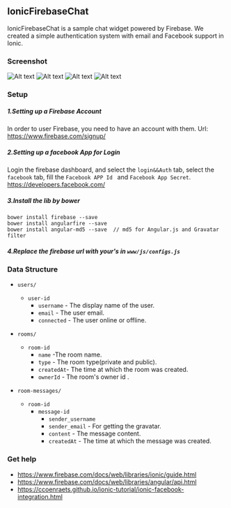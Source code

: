 ## IonicFirebaseChat
IonicFirebaseChat is a sample chat widget powered by Firebase. We created a simple authentication system with email and Facebook support in Ionic.

### Screenshot
![Alt text](/screenshots/login.jpg?raw=true "login")
![Alt text](/screenshots/login-with-facebook.jpg?raw=true "login")
![Alt text](/screenshots/chat.jpg?raw=true "login")
![Alt text](/screenshots/add-room.jpg?raw=true "login")

### Setup

##### 1.Setting up a Firebase Account

In order to user Firebase, you need to have an account with them. Url: https://www.firebase.com/signup/

##### 2.Setting up a facebook App for Login
Login the firebase dashboard, and select the `login&&Auth` tab, select the `facebook` tab, fill the `Facebook APP Id ` and `Facebook App Secret`.
https://developers.facebook.com/

##### 3.Install the lib by bower

```
bower install firebase --save
bower install angularfire --save
bower install angular-md5 --save  // md5 for Angular.js and Gravatar filter
```

##### 4.Replace the firebase url with your's in `www/js/configs.js`

### Data Structure

* `users/`
  * `user-id`
    * `username` - The display name of the user.
    * `email` - The user email.
    * `connected` - The user online or offline.

* `rooms/`
  * `room-id`
    * `name` -The room name.
    * `type` - The room type(private and public).
    * `createdAt`- The time at which the room was created.
    * `ownerId`  - The room's owner id .

* `room-messages/`
  * `room-id`
    * `message-id`
      * `sender_username`
      * `sender_email` - For getting the gravatar.
      * `content` - The message content.
      * `createdAt` - The time at which the message was created.

### Get help
* https://www.firebase.com/docs/web/libraries/ionic/guide.html
* https://www.firebase.com/docs/web/libraries/angular/api.html
* https://ccoenraets.github.io/ionic-tutorial/ionic-facebook-integration.html
